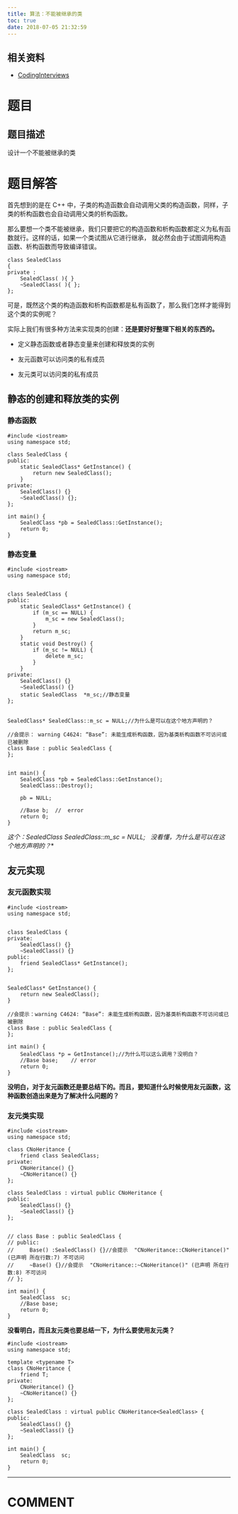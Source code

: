 ```yaml
---
title: 算法：不能被继承的类
toc: true
date: 2018-07-05 21:32:59
---
```


## 相关资料

- [CodingInterviews](https://github.com/gatieme/CodingInterviews)





# 题目




## 题目描述


设计一个不能被继承的类


##




# 题目解答


首先想到的是在 C++ 中，子类的构造函数会自动调用父类的构造函数，同样，子类的析构函数也会自动调用父类的析构函数。

那么要想一个类不能被继承，我们只要把它的构造函数和析构函数都定义为私有函数就行。这样的话，如果一个类试图从它进行继承， 就必然会由于试图调用构造函数、析构函数而导致编译错误。


    class SealedClass
    {
    private :
        SealedClass( ){ }
        ~SealedClass( ){ };
    };


可是，既然这个类的构造函数和析构函数都是私有函数了，那么我们怎样才能得到这个类的实例呢？

实际上我们有很多种方法来实现类的创建：**还是要好好整理下相关的东西的。**




  * 定义静态函数或者静态变量来创建和释放类的实例


  * 友元函数可以访问类的私有成员


  * 友元类可以访问类的私有成员




## 静态的创建和释放类的实例




### [](https://github.com/gatieme/CodingInterviews/tree/master/048-%E4%B8%8D%E8%83%BD%E8%A2%AB%E7%BB%A7%E6%89%BF%E7%9A%84%E7%B1%BB#41%E9%9D%99%E6%80%81%E5%87%BD%E6%95%B0)静态函数




    #include <iostream>
    using namespace std;

    class SealedClass {
    public:
    	static SealedClass* GetInstance() {
    		return new SealedClass();
    	}
    private:
    	SealedClass() {}
    	~SealedClass() {};
    };

    int main() {
    	SealedClass *pb = SealedClass::GetInstance();
    	return 0;
    }




### 静态变量




    #include <iostream>
    using namespace std;


    class SealedClass {
    public:
    	static SealedClass* GetInstance() {
    		if (m_sc == NULL) {
    			m_sc = new SealedClass();
    		}
    		return m_sc;
    	}
    	static void Destroy() {
    		if (m_sc != NULL) {
    			delete m_sc;
    		}
    	}
    private:
    	SealedClass() {}
    	~SealedClass() {}
    	static SealedClass  *m_sc;//静态变量
    };


    SealedClass* SealedClass::m_sc = NULL;//为什么是可以在这个地方声明的？

    //会提示： warning C4624: “Base”: 未能生成析构函数，因为基类析构函数不可访问或已被删除
    class Base : public SealedClass {
    };


    int main() {
    	SealedClass *pb = SealedClass::GetInstance();
    	SealedClass::Destroy();

    	pb = NULL;

    	//Base b;  //  error
    	return 0;
    }


**这个：SealedClass* SealedClass::m_sc = NULL;   没看懂，为什么是可以在这个地方声明的？**




## 友元实现




### [](https://github.com/gatieme/CodingInterviews/tree/master/048-%E4%B8%8D%E8%83%BD%E8%A2%AB%E7%BB%A7%E6%89%BF%E7%9A%84%E7%B1%BB#51%E5%8F%8B%E5%85%83%E5%87%BD%E6%95%B0%E5%AE%9E%E7%8E%B0)友元函数实现




    #include <iostream>
    using namespace std;


    class SealedClass {
    private:
        SealedClass() {}
        ~SealedClass() {}
    public:
        friend SealedClass* GetInstance();
    };


    SealedClass* GetInstance() {
        return new SealedClass();
    }

    //会提示：warning C4624: “Base”: 未能生成析构函数，因为基类析构函数不可访问或已被删除
    class Base : public SealedClass {
    };

    int main() {
        SealedClass *p = GetInstance();//为什么可以这么调用？没明白？
        //Base base;    // error
        return 0;
    }


**没明白，对于友元函数还是要总结下的。而且，要知道什么时候使用友元函数，这种函数创造出来是为了解决什么问题的？**


### 友元类实现




    #include <iostream>
    using namespace std;

    class CNoHeritance {
        friend class SealedClass;
    private:
        CNoHeritance() {}
        ~CNoHeritance() {}
    };

    class SealedClass : virtual public CNoHeritance {
    public:
        SealedClass() {}
        ~SealedClass() {}
    };


    // class Base : public SealedClass {
    // public:
    //     Base() :SealedClass() {}//会提示  "CNoHeritance::CNoHeritance()" (已声明 所在行数:7) 不可访问
    //     ~Base() {}//会提示  "CNoHeritance::~CNoHeritance()" (已声明 所在行数:8) 不可访问
    // };

    int main() {
        SealedClass  sc;
        //Base base;
        return 0;
    }


**没看明白，而且友元类也要总结一下，为什么要使用友元类？**


    #include <iostream>
    using namespace std;

    template <typename T>
    class CNoHeritance {
        friend T;
    private:
        CNoHeritance() {}
        ~CNoHeritance() {}
    };

    class SealedClass : virtual public CNoHeritance<SealedClass> {
    public:
        SealedClass() {}
        ~SealedClass() {}
    };

    int main() {
        SealedClass  sc;
        return 0;
    }






* * *





# COMMENT
